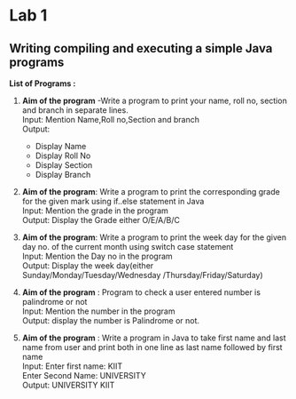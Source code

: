 # Lab 1
## **Writing compiling and executing a simple Java programs**

**List of Programs :**
1. **Aim of the program** -Write a program to print your name, roll no, section and branch in separate lines.<br>
Input:   Mention Name,Roll no,Section and branch<br>
Output:  
   - Display Name
   - Display Roll No
   - Display Section
   - Display Branch
 
2. **Aim of the program**:  Write a program to print the corresponding grade for the given mark using if..else statement in Java<br>
Input:  Mention the grade in the program<br>
Output: Display the Grade either O/E/A/B/C
 
3. **Aim of the program**:   Write a program to print the week day for the given day no. of the current month using switch case statement<br>
Input:  Mention the Day no in the program<br>
Output: Display the week day(either Sunday/Monday/Tuesday/Wednesday /Thursday/Friday/Saturday)
 
4. **Aim of the program** : Program to check a user entered number is palindrome or not <br>
Input:  Mention the number in the program<br>
Output: display the number is Palindrome or not.
 
5. **Aim of the program** :  Write a program in Java to take first name and last name from user and print both in one line as last name followed by first name<br>
Input:  Enter first name: KIIT<br>
            Enter Second Name: UNIVERSITY<br>
Output:  UNIVERSITY KIIT